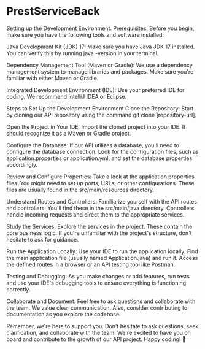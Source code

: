 # PrestServiceBack
Setting up the Development Environment.
Prerequisites:
Before you begin, make sure you have the following tools and software installed:

Java Development Kit (JDK) 17: 
Make sure you have Java JDK 17 installed. You can verify this by running java -version in your terminal.

Dependency Management Tool (Maven or Gradle): 
We use a dependency management system to manage libraries and packages. Make sure you're familiar with either Maven or Gradle.

Integrated Development Environment (IDE): 
Use your preferred IDE for coding. We recommend IntelliJ IDEA or Eclipse.

Steps to Set Up the Development Environment
Clone the Repository: 
Start by cloning our API repository using the command git clone [repository-url].

Open the Project in Your IDE: 
Import the cloned project into your IDE. It should recognize it as a Maven or Gradle project.

Configure the Database: 
If our API utilizes a database, you'll need to configure the database connection. Look for the configuration files, such as application.properties or application.yml, and set the database properties accordingly.

Review and Configure Properties: 
Take a look at the application properties files. You might need to set up ports, URLs, or other configurations. These files are usually found in the src/main/resources directory.

Understand Routes and Controllers: 
Familiarize yourself with the API routes and controllers. You'll find these in the src/main/java directory. Controllers handle incoming requests and direct them to the appropriate services.

Study the Services: Explore 
the services in the project. These contain the core business logic. If you're unfamiliar with the project's structure, don't hesitate to ask for guidance.

Run the Application Locally: 
Use your IDE to run the application locally. Find the main application file (usually named Application.java) and run it. Access the defined routes in a browser or an API testing tool like Postman.

Testing and Debugging: 
As you make changes or add features, run tests and use your IDE's debugging tools to ensure everything is functioning correctly.

Collaborate and Document: 
Feel free to ask questions and collaborate with the team. We value clear communication. Also, consider contributing to documentation as you explore the codebase.

Remember, we're here to support you. Don't hesitate to ask questions, seek clarification, and collaborate with the team. We're excited to have you on board and contribute to the growth of our API project. Happy coding! 🚀